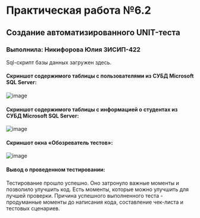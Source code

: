 # Практическая работа №6.2
## Создание автоматизированного UNIT-теста
### Выполнила: Никифорова Юлия 3ИСИП-422
Sql-скрипт базы данных загружен здесь.
#### Cкриншот содержимого таблицы с пользователями из СУБД Microsoft SQL Server:
![image](https://github.com/user-attachments/assets/3a2087c2-c3e8-479c-949a-60cd6e68f70a)
#### Cкриншот содержимого таблицы с информацией о студентах из СУБД Microsoft SQL Server:
![image](https://github.com/user-attachments/assets/931c064d-e7a5-4eb6-bc4c-c4d9202a00ad)
#### Cкриншот окна «Обозреватель тестов»:
![image](https://github.com/user-attachments/assets/055c7287-611a-4f2d-9e90-b3d6a06557f8)
#### Вывод о проведенном тестировании:
Тестирование прошло успешно. Оно затронуло важные моменты и позволило улучшить код. Есть моменты, которые можно улучшить для лучшей проверки. Причина успешного выполненного теста - продуманные моменты до написания кода, составление чек-листа и тестовых сценариев.
